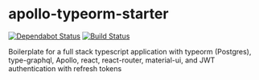 # apollo-typeorm-starter

[![Dependabot Status](https://api.dependabot.com/badges/status?host=github&repo=SaaJoh0783/apollo-typeorm-starter)](https://dependabot.com)
[![Build Status](https://travis-ci.com/SaaJoh0783/apollo-typeorm-starter.svg?branch=master)](https://travis-ci.com/SaaJoh0783/apollo-typeorm-starter)

Boilerplate for a full stack typescript application with typeorm (Postgres), type-graphql, Apollo, react, react-router, material-ui, and JWT authentication with refresh tokens
